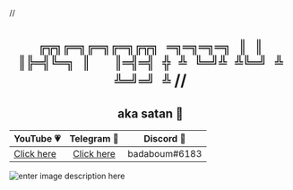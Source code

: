 
//<h1 align="center">
	```
	╔╦╗╔═╗╔═╗╔═╗╔╦╗ ═╗═╗═╗═╗
	 ║ ║ ║╠═╣╚═╗ ║   ║═╣═╣ ╬
	 ╩ ╚═╝╩ ╩╚═╝ ╩   ╩═╝═╝ ╩
	```
//</h1>
<h2 align="center">aka satan 👹</h2>
<p align="center">
	<table>
	    <thead>
	        <tr>
	            <th align="center">YouTube 💗</th>
	            <th align="center">Telegram 💙</th>
	            <th align="center">Discord 💜</th>
	        </tr>
	    </thead>
	    <tbody>
	        <tr>
	            <td align="left"><a href="https://youtube.com/itstoastz" target="_blank">Click here</a></td>
	            <td align="center"><a href="https://telegram.me/wejdene" target="_blank">Click here</a></td></td>
	            <td align="right">badaboum#6183</td>
	        </tr>
	    </tbody>
	</table>
</p>

![enter image description here](https://wallpaperaccess.com/full/711515.jpg)
